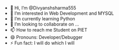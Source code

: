- 👋 Hi, I’m @Divyanshsharma555
- 👀 I’m interested in Web Development and MYSQL
- 🌱 I’m currently learning Python
- 💞️ I’m looking to collaborate on ...
- 📫 How to reach me Student on PIET
- 😄 Pronouns: Developer/Debugger
- ⚡ Fun fact: I will do which I will

<!---
Divyanshsharma555/Divyanshsharma555 is a ✨ special ✨ repository because its `README.md` (this file) appears on your GitHub profile.
You can click the Preview link to take a look at your changes.
--->
